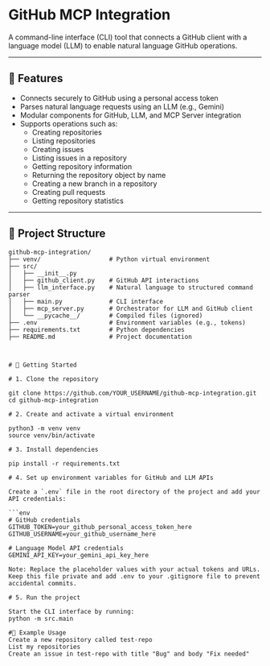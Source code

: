 # GitHub MCP Integration

A command-line interface (CLI) tool that connects a GitHub client with a language model (LLM) to enable natural language GitHub operations.

---

## 🔧 Features

- Connects securely to GitHub using a personal access token  
- Parses natural language requests using an LLM (e.g., Gemini)  
- Modular components for GitHub, LLM, and MCP Server integration  
- Supports operations such as:
  - Creating repositories  
  - Listing repositories  
  - Creating issues  
  - Listing issues in a repository  
  - Getting repository information  
  - Returning the repository object by name  
  - Creating a new branch in a repository  
  - Creating pull requests  
  - Getting repository statistics  

---

## 📁 Project Structure

```text
github-mcp-integration/
├── venv/                   # Python virtual environment
├── src/
│   ├── __init__.py
│   ├── github_client.py    # GitHub API interactions
│   ├── llm_interface.py    # Natural language to structured command parser
│   ├── main.py             # CLI interface
│   ├── mcp_server.py       # Orchestrator for LLM and GitHub client
│   └── __pycache__/        # Compiled files (ignored)
├── .env                    # Environment variables (e.g., tokens)
├── requirements.txt        # Python dependencies
├── README.md               # Project documentation



# 🚀 Getting Started

# 1. Clone the repository

git clone https://github.com/YOUR_USERNAME/github-mcp-integration.git
cd github-mcp-integration

# 2. Create and activate a virtual environment

python3 -m venv venv
source venv/bin/activate

# 3. Install dependencies

pip install -r requirements.txt

# 4. Set up environment variables for GitHub and LLM APIs

Create a `.env` file in the root directory of the project and add your API credentials:

```env
# GitHub credentials
GITHUB_TOKEN=your_github_personal_access_token_here
GITHUB_USERNAME=your_github_username_here

# Language Model API credentials
GEMINI_API_KEY=your_gemini_api_key_here
    
Note: Replace the placeholder values with your actual tokens and URLs.
Keep this file private and add .env to your .gitignore file to prevent accidental commits.

# 5. Run the project

Start the CLI interface by running:
python -m src.main

#💬 Example Usage
Create a new repository called test-repo
List my repositories
Create an issue in test-repo with title "Bug" and body "Fix needed"



